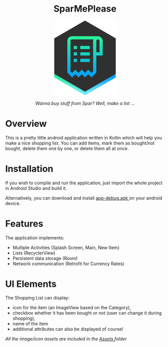<h1 align="center">SparMePlease</h1>
<p align="center">
    <img width="200" src="https://github.com/SABERGLOW/SparMePlease/blob/main/sparmeplease.png" alt="SparMePlease logo">
  <p align="center"> <em>Wanna buy stuff from Spar? Well, make a list ... </em></p>

</p>

# Overview 

This is a pretty little android application written in Kotlin which will help you make a nice shopping list. You can add items, mark them as bought/not bought, delete them one by one, or delete them all at once. 

# Installation

If you wish to compile and run the application, just import the whole project in Android Studio and build it.

Alternatively, you can download and install <a href="https://github.com/SABERGLOW/SparMePlease/blob/main/APK/app-debug.apk"> app-debug.apk </a> on your android device.

# Features
The application implements:
- Multiple Activities (Splash Screen, Main, New Item)
- Lists (RecyclerView)
- Persistent data storage (Room)
- Network communication (Retrofit for Currency Rates)

# UI Elements
The Shopping List can display:
- icon for the item (an ImageView based on the Category),
- checkbox whether it has been bought or not (user can change it during shopping),
- name of the item
- additional attributes can also be displayed of course!

_All the image/icon assets are included in the <a href="https://github.com/SABERGLOW/SparMePlease/tree/main/Assets"> Assets </a> folder_

